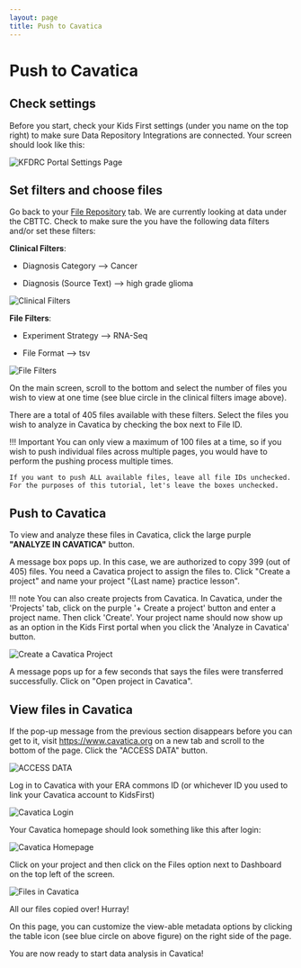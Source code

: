 ```yaml
---
layout: page
title: Push to Cavatica
---
```


Push to Cavatica
================

## Check settings

Before you start, check your Kids First settings (under you name on the top right) to make sure Data Repository Integrations are connected. Your screen should look like this:

![KFDRC Portal Settings Page](../images/kf_settings_10.png "KFDRC Portal Settings Page")

## Set filters and choose files

Go back to your [File Repository](https://portal.kidsfirstdrc.org/search/file) tab. We are currently looking at data under the CBTTC. Check to make sure the you have the following data filters and/or set these filters:


**Clinical Filters**:

- Diagnosis Category --> Cancer

- Diagnosis (Source Text) --> high grade glioma

![Clinical Filters](../images/Clinical_Filters_11.png "Clinical Filters")

**File Filters**:

- Experiment Strategy --> RNA-Seq

- File Format --> tsv

![File Filters](../images/File_Filters_12.png "File Filters")

On the main screen, scroll to the bottom and select the number of files you wish to view at one time (see blue circle in the clinical filters image above).

There are a total of 405 files available with these filters. Select the files you wish to analyze in Cavatica by checking the box next to File ID.

!!! Important
    You can only view a maximum of 100 files at a time, so if you wish to push individual files across multiple pages, you would have to perform the pushing process multiple times.

    If you want to push ALL available files, leave all file IDs unchecked. For the purposes of this tutorial, let's leave the boxes unchecked.

## Push to Cavatica

To view and analyze these files in Cavatica, click the large purple **"ANALYZE IN CAVATICA"** button.

A message box pops up. In this case, we are authorized to copy 399 (out of 405) files. You need a Cavatica project to assign the files to. Click "Create a project" and name your project "{Last name} practice lesson".

!!! note
    You can also create projects from Cavatica. In Cavatica, under the 'Projects' tab, click on the purple '+ Create a project' button and enter a project name. Then click 'Create'. Your project name should now show up as an option in the Kids First portal when you click the 'Analyze in Cavatica' button.

![Create a Cavatica Project](../images/cavatica_project_created_13.png "Create a Cavatica Project")

A message pops up for a few seconds that says the files were transferred successfully. Click on "Open project in Cavatica".

## View files in Cavatica

If the pop-up message from the previous section disappears before you can get to it, visit <https://www.cavatica.org> on a new tab and scroll to the bottom of the page. Click the "ACCESS DATA" button.

![ACCESS DATA](../images/access_data_14.png "ACCESS DATA")

Log in to Cavatica with your ERA commons ID (or whichever ID you used to link your Cavatica account to KidsFirst)

![Cavatica Login](../images/cavatica_login_15.png "Cavatica Login")

Your Cavatica homepage should look something like this after login:

![Cavatica Homepage](../images/cavatic_homepage_16.png "Cavatica Homepage")

Click on your project and then click on the Files option next to Dashboard on the top left of the screen.

![Files in Cavatica](../images/cavatica_metadata_17.png "Files in Cavatica")

All our files copied over! Hurray!

On this page, you can customize the view-able metadata options by clicking the table icon (see blue circle on above figure) on the right side of the page.

You are now ready to start data analysis in Cavatica!
